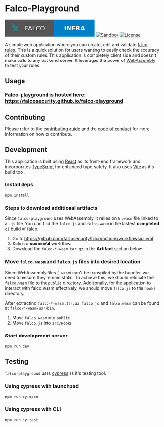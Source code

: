 # Falco-Playground

[![Falco Infra Repository](https://github.com/falcosecurity/evolution/blob/main/repos/badges/falco-infra-blue.svg)](https://github.com/falcosecurity/evolution/blob/main/REPOSITORIES.md#infra-scope) [![Sandbox](https://img.shields.io/badge/status-sandbox-red?style=for-the-badge)](https://github.com/falcosecurity/evolution/blob/main/REPOSITORIES.md#sandbox) [![License](https://img.shields.io/github/license/falcosecurity/testing?style=for-the-badge)](./LICENSE)

A simple web application where you can create, edit and validate [falco rules](https://github.com/falcosecurity/rules). This is a quick solution for users wanting to easily check the accuracy of their custom rules. This application is completely client side and doesn't make calls to any backend server. It leverages the power of [WebAssembly](https://webassembly.org/) to test your rules.

## Usage

### Falco-playground is hosted here: https://falcosecurity.github.io/falco-playground

## Contributing

Please refer to the [contributing guide](https://github.com/falcosecurity/.github/blob/main/CONTRIBUTING.md) and the [code of conduct](https://github.com/falcosecurity/evolution/CODE_OF_CONDUCT.md) for more information on how to contribute.

## Development

This application is built using [React](https://react.dev/) as its front-end framework and incorporates [TypeScript](https://www.typescriptlang.org/) for enhanced type-safety. It also uses [Vite](https://vitejs.dev/) as it's build tool.

### Install deps

```
npm install
```

### Steps to download additional artifacts

Since `falco-playground` uses WebAssembly, it relies on a `.wasm` file linked to a `.js` file. You can find the `falco.js` and `falco.wasm` in the lastest **completed** `ci` build of falco.

1. Go to https://github.com/falcosecurity/falco/actions/workflows/ci.yml
2. Select a **sucessful** workflow.
3. Download the `falco-*-wasm.tar.gz` in the **Artifact** section below.

### Move `falco.wasm` and `falco.js` files into desired location

Since WebAssembly files (`.wasm`) can't be transpiled by the bundler, we need to ensure they remain static. To achieve this, we should relocate the `falco.wasm` file to the `public` directory. Additionally, for the application to interact with falco.wasm effectively, we should move `falco.js` to the `hooks` directory.

After extracting `falco-*-wasm.tar.gz`, `falco.js` and `falco.wasm` can be found at `falco-*-wasm/usr/bin`.

1. Move `falco.wasm` into `public`
2. Move `falco.js` into `src/Hooks`

### Start development server

```
npm run dev
```

## Testing

`falco-playground` uses [cypress](https://www.cypress.io/) as it's testing tool.

### Using cypress with launchpad

```
npm run cy:open
```

### Using cypress with CLI

```
npm run cy:test
```
